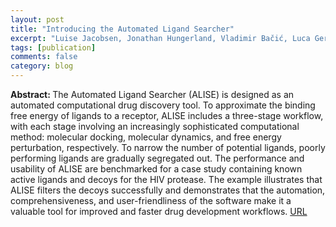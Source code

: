 ```yaml
---
layout: post
title: "Introducing the Automated Ligand Searcher"
excerpt: "Luise Jacobsen, Jonathan Hungerland, Vladimir Bačić, Luca Gerads, Fabian Schuhmann, Ilia A. Solov'yov, Journal of Chemical Information and Modeling, XXXX,XXX,XXX-XXX, (2023)"
tags: [publication]
comments: false
category: blog
---
```


<b>Abstract: </b>
The Automated Ligand Searcher (ALISE) is designed as an automated computational drug discovery tool. To approximate the binding free energy of ligands to a receptor, ALISE includes a three-stage workflow, with each stage involving an increasingly sophisticated computational method: molecular docking, molecular dynamics, and free energy perturbation, respectively. To narrow the number of potential ligands, poorly performing ligands are gradually segregated out. The performance and usability of ALISE are benchmarked for a case study containing known active ligands and decoys for the HIV protease. The example illustrates that ALISE filters the decoys successfully and demonstrates that the automation, comprehensiveness, and user-friendliness of the software make it a valuable tool for improved and faster drug development workflows.
<a href="https://pubs.acs.org/doi/full/10.1021/acs.jcim.3c01317">URL</a>

